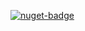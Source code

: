 [![nuget-badge](https://img.shields.io/badge/nuget-active-blue.svg)](https://www.nuget.org/packages/NequeoCryptographyOpenpgp)
